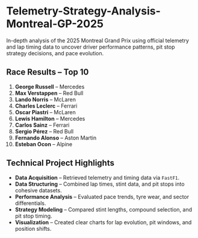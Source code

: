 # Telemetry-Strategy-Analysis-Montreal-GP-2025
In-depth analysis of the 2025 Montreal Grand Prix using official telemetry and lap timing data to uncover driver performance patterns, pit stop strategy decisions, and pace evolution.

## Race Results – Top 10
1. **George Russell** – Mercedes  
2. **Max Verstappen** – Red Bull  
3. **Lando Norris** – McLaren  
4. **Charles Leclerc** – Ferrari  
5. **Oscar Piastri** – McLaren  
6. **Lewis Hamilton** – Mercedes  
7. **Carlos Sainz** – Ferrari  
8. **Sergio Pérez** – Red Bull  
9. **Fernando Alonso** – Aston Martin  
10. **Esteban Ocon** – Alpine  

## Technical Project Highlights
- **Data Acquisition** – Retrieved telemetry and timing data via `FastF1`.  
- **Data Structuring** – Combined lap times, stint data, and pit stops into cohesive datasets.  
- **Performance Analysis** – Evaluated pace trends, tyre wear, and sector differentials.  
- **Strategy Modeling** – Compared stint lengths, compound selection, and pit stop timing.  
- **Visualization** – Created clear charts for lap evolution, pit windows, and position shifts.  
